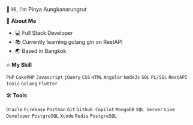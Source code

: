 🌈 Hi, I'm Pinya Aungkanarungrut

🚀 **About Me**
- :computer: Full Stack Developer
- 📚 Currently learning golang gin on RestAPI 
- 🌏 Based in Bangkok
  
:fire: **My Skill** 

`PHP` `CakePHP` `Javascript` `jQuery` `CSS` `HTML` `Angular` `NodeJs` `SQL` `PL/SQL` `RestAPI` `Ionic` `Golang` `Flutter`

:hammer_and_wrench: **Tools** 

`Oracle` `Firebase` `Postman` `Git` `Github Copilot` `MongoDB` `SQL Server` `Line Developer` `PostgreSQL` `Xcode` `Redis` `PostgreSQL`
